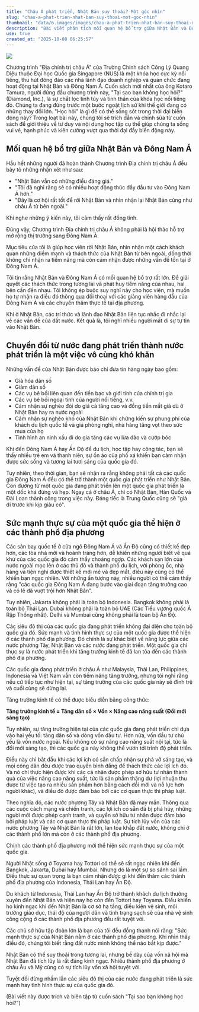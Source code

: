 ```yaml
---
title: "Châu Á phát triển, Nhật Bản suy thoái? Một góc nhìn"
slug: "chau-a-phat-trien-nhat-ban-suy-thoai-mot-goc-nhin"
thumbnail: "data/6.images/images/chau-a-phat-trien-nhat-ban-suy-thoai-mot-goc-nhin.webp"
description: "Bài viết phân tích mối quan hệ bổ trợ giữa Nhật Bản và Đông Nam Á, đồng thời đặt câu hỏi về khả năng các nước đang phát triển ở châu Á trở thành quốc gia phát triển, nhấn mạnh tầm quan trọng của đổi mới sáng tạo và vốn xã hội."
use: true
created_at: "2025-10-08 06:25:57"
---
```


![](/images/20251007-00373619-diamond-000-1-view.webp)

Chương trình "Địa chính trị châu Á" của Trường Chính sách Công Lý Quang Diệu thuộc Đại học Quốc gia Singapore (NUS) là một khóa học cực kỳ nổi tiếng, thu hút đông đảo các nhà lãnh đạo doanh nghiệp và quan chức đang hoạt động tại Nhật Bản và Đông Nam Á. Cuốn sách mới nhất của ông Kotaro Tamura, người đứng đầu chương trình này, "Tại sao bạn không học hỏi?" (Diamond, Inc.), là sự chắt lọc tinh túy và tinh thần của khóa học nổi tiếng đó. Chúng ta đang đứng trước một bước ngoặt lịch sử khi thế giới đang có những thay đổi lớn. "Học hỏi" là gì để có thể sống sót trong thời đại biến động này? Trong loạt bài này, chúng tôi sẽ trích dẫn và chỉnh sửa từ cuốn sách để giới thiệu về tư duy và nội dung học tập cụ thể giúp chúng ta sống vui vẻ, hạnh phúc và kiên cường vượt qua thời đại đầy biến động này.

## Mối quan hệ bổ trợ giữa Nhật Bản và Đông Nam Á

Hầu hết những người đã hoàn thành Chương trình Địa chính trị châu Á đều bày tỏ những nhận xét như sau:

*   "Nhật Bản vẫn có những điều đáng giá."
*   "Tôi đã nghĩ rằng sẽ có nhiều hoạt động thúc đẩy đầu tư vào Đông Nam Á hơn."
*   "Đây là cơ hội rất tốt để rời Nhật Bản và nhìn nhận lại Nhật Bản cũng như châu Á từ bên ngoài."

Khi nghe những ý kiến này, tôi cảm thấy rất đồng tình.

Đúng vậy, Chương trình Địa chính trị châu Á không phải là hội thảo hỗ trợ mở rộng thị trường sang Đông Nam Á.

Mục tiêu của tôi là giúp học viên rời Nhật Bản, nhìn nhận một cách khách quan những điểm mạnh và thách thức của Nhật Bản từ bên ngoài, đồng thời không chỉ nhận ra tiềm năng mà còn cảm nhận được những vấn đề tồn tại ở Đông Nam Á.

Tôi tin rằng Nhật Bản và Đông Nam Á có mối quan hệ bổ trợ rất lớn. Để giải quyết các thách thức trong tương lai và phát huy tiềm năng của nhau, hai bên cần đến nhau. Tôi không ép buộc suy nghĩ này cho học viên, mà muốn họ tự nhận ra điều đó thông qua đối thoại với các giảng viên hàng đầu của Đông Nam Á và các chuyến thăm thực tế tại địa phương.

Khi ở Nhật Bản, các trí thức và lãnh đạo Nhật Bản liên tục nhắc đi nhắc lại về các vấn đề của đất nước. Kết quả là, tôi nghĩ nhiều người mất đi sự tự tin vào Nhật Bản.

## Chuyển đổi từ nước đang phát triển thành nước phát triển là một việc vô cùng khó khăn

Những vấn đề của Nhật Bản được báo chí đưa tin hàng ngày bao gồm:

*   Già hóa dân số
*   Giảm dân số
*   Các vụ bê bối liên quan đến tiền bạc và giới tính của chính trị gia
*   Các vụ bê bối ngoại tình của người nổi tiếng, v.v.
*   Cảm nhận sự nghèo đói do giá cả tăng cao và đồng tiền mất giá dù ở Nhật Bản hay ra nước ngoài
*   Cảm nhận sự nghèo khó của Nhật Bản khi chứng kiến sự phung phí của khách du lịch quốc tế và giá phòng nghỉ, nhà hàng tăng vọt theo sức mua của họ
*   Tình hình an ninh xấu đi do gia tăng các vụ lừa đảo và cướp bóc

Khi đến Đông Nam Á hay Ấn Độ để du lịch, học tập hay công tác, bạn sẽ thấy nhiều trẻ em và thanh niên, sự ồn ào của phố xá khiến bạn cảm nhận được sức sống và tương lai tươi sáng của quốc gia đó.

Tuy nhiên, theo thời gian, bạn sẽ nhận ra rằng không phải tất cả các quốc gia Đông Nam Á đều có thể trở thành một quốc gia phát triển như Nhật Bản. Con đường từ một quốc gia đang phát triển lên một quốc gia phát triển là một dốc khá đứng và hẹp. Ngay cả ở châu Á, chỉ có Nhật Bản, Hàn Quốc và Đài Loan thành công trong việc này. Đáng tiếc là Trung Quốc cũng sẽ "già đi trước khi kịp giàu có".

## Sức mạnh thực sự của một quốc gia thể hiện ở các thành phố địa phương

Các sân bay quốc tế ở cửa ngõ Đông Nam Á và Ấn Độ cũng có thiết kế đẹp hơn, các tòa nhà mới và hoành tráng hơn, dễ khiến những người biết về quá khứ của các quốc gia đó cảm thấy choáng ngợp. Các khách sạn lớn của nước ngoài mọc lên ở các thủ đô và thành phố du lịch, với phòng ốc, nhà hàng và tiện nghi được thiết kế mới mẻ và đẹp mắt, điều này cũng có thể khiến bạn ngạc nhiên. Với những ấn tượng này, nhiều người có thể cảm thấy rằng "các quốc gia Đông Nam Á đang bước vào giai đoạn tăng trưởng cao và có lẽ đã vượt trội hơn Nhật Bản".

Tuy nhiên, Jakarta không phải là toàn bộ Indonesia. Bangkok không phải là toàn bộ Thái Lan. Dubai không phải là toàn bộ UAE (Các Tiểu vương quốc Ả Rập Thống nhất). Delhi và Mumbai cũng không phải là toàn bộ Ấn Độ.

Các siêu đô thị của các quốc gia đang phát triển không đại diện cho toàn bộ quốc gia đó. Sức mạnh và tình hình thực sự của một quốc gia được thể hiện ở các thành phố địa phương. Đó chính là sự khác biệt về năng lực giữa các nước phương Tây, Nhật Bản và các nước đang phát triển. Một quốc gia chỉ thực sự là nước phát triển khi tăng trưởng kinh tế đã lan tỏa đến các thành phố địa phương.

Các quốc gia đang phát triển ở châu Á như Malaysia, Thái Lan, Philippines, Indonesia và Việt Nam vẫn còn tiềm năng tăng trưởng, nhưng tôi nghĩ rằng nếu cứ tiếp tục như hiện tại, sự tăng trưởng của các quốc gia này sẽ đình trệ và cuối cùng sẽ dừng lại.

Tăng trưởng kinh tế có thể được biểu diễn bằng công thức:

**Tăng trưởng kinh tế = Tăng dân số × Vốn × Nâng cao năng suất (Đổi mới sáng tạo)**

Tuy nhiên, sự tăng trưởng hiện tại của các quốc gia đang phát triển chỉ dựa vào hai yếu tố: tăng dân số và dòng vốn đầu tư. Hơn nữa, vốn đầu tư chủ yếu là vốn nước ngoài. Nếu không có sự nâng cao năng suất nội tại, tức là đổi mới sáng tạo, thì các quốc gia này không thể vươn tới trình độ phát triển.

Điều này chỉ bắt đầu khi các lợi ích có sẵn chấp nhận sự phá vỡ sáng tạo, và mọi công dân đều được trao quyền bình đẳng để thách thức các lợi ích đó. Và nó chỉ thực hiện được khi các cá nhân được phép sở hữu tư nhân thành quả của việc nâng cao năng suất, tức là sản phẩm thặng dư (lợi nhuận thu được từ việc tạo ra nhiều sản phẩm hơn bằng cách đổi mới và nỗ lực hơn người khác), và điều đó được đảm bảo bởi các cơ quan thực thi pháp luật.

Theo nghĩa đó, các nước phương Tây và Nhật Bản đã may mắn. Thông qua các cuộc cách mạng và chiến tranh, các lợi ích có sẵn đã bị phá hủy, những người mới được phép cạnh tranh, và quyền sở hữu tư nhân được đảm bảo bởi pháp luật và các cơ quan thực thi pháp luật. Sự tích lũy vốn của các nước phương Tây và Nhật Bản là rất lớn, lan tỏa khắp đất nước, không chỉ ở các thành phố lớn mà còn ở các thành phố địa phương.

Chính các thành phố địa phương mới thể hiện sức mạnh thực sự của một quốc gia.

Người Nhật sống ở Toyama hay Tottori có thể sẽ rất ngạc nhiên khi đến Bangkok, Jakarta, Dubai hay Mumbai. Nhưng đó là một sự so sánh sai lầm. Điều thực sự quan trọng là bạn cảm nhận được gì khi đến thăm các thành phố địa phương của Indonesia, Thái Lan hay Ấn Độ.

Du khách từ Indonesia, Thái Lan hay Ấn Độ trở thành khách du lịch thường xuyên đến Nhật Bản và hiện nay họ còn đến Tottori hay Toyama. Điều khiến họ kinh ngạc khi đến Nhật Bản là cơ sở hạ tầng, điều kiện vệ sinh, môi trường giáo dục, thái độ của người dân và tình trạng sạch sẽ của nhà vệ sinh công cộng ở các thành phố địa phương đều rất tuyệt vời.

Các chủ sở hữu tập đoàn lớn là bạn của tôi đều đồng thanh nói rằng: "Sức mạnh thực sự của Nhật Bản nằm ở các thành phố địa phương. Khi nhìn thấy điều đó, chúng tôi biết rằng đất nước mình không thể nào bắt kịp được."

Nhật Bản có thể suy thoái trong tương lai, nhưng bề dày của vốn xã hội mà Nhật Bản đã tích lũy là rất đáng kinh ngạc. Nhiều thành phố địa phương ở châu Âu và Mỹ cũng có sự tích lũy vốn xã hội tuyệt vời.

Tuyệt đối đừng nhầm lẫn các siêu đô thị của các nước đang phát triển là sức mạnh hay tình hình thực sự của quốc gia đó.

(Bài viết này được trích và biên tập từ cuốn sách "Tại sao bạn không học hỏi?")